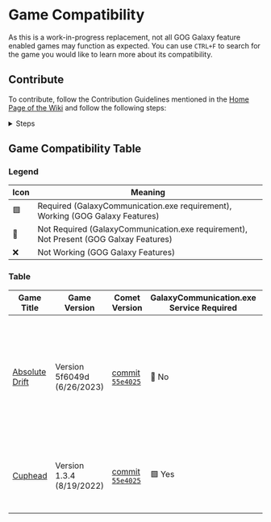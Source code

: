 # Game Compatibility

As this is a work-in-progress replacement, not all GOG Galaxy feature enabled games may function as expected. You can use `CTRL+F` to search for the game you would like to learn more about its compatibility.

## Contribute

To contribute, follow the Contribution Guidelines mentioned in the [Home Page of the Wiki](Home) and follow the following steps:

<details>
<summary>Steps</summary>

- Copy the last column of the table
- Edit the following information for your tested game compatibility:
  - Game Title (with the GOG storefront linked to it as a Hyperlink, in the following format: `[Game's name](GOG url here)`)
  - Game Version
    - To check the official Game Version name, either find it in-game or follow the following steps on Heroic:
      1. Go to the game's page on Heroic Games Launcher
      2. Hover over the three-point menu button and click on `Modify Installation`
      3. Click on the checkbox next to `Keep the game at specific version`
      4. The selected version should be the one you have currently installed. Note the version and date of said version as Game Version.
  - Comet Version
    - Go by the version name in the Releases tab, of the version you downloaded.
    - Did you use Comet when it had no Releases available, or are you using a build that's not part of the releases? Mention (and possibly link) to the commit of the version you used.
  - GalaxyCommunication.exe Service Required
    - Test if the game does function with achievements and leaderboards/Comet. If it does not, try to install the service as you can [read in the dummy service documentation]](../../dummy-service/README.md).
    - If the service is required, fill in with `🟩 Yes`. If the service is not required, fill in with `🔲 No`.
  - GOG Galaxy Features
    - Fill in the `🟩` (working), `🔲` (not present in-game) or `❌` (not working) for the following features:
      - Achievements
      - Leaderboard
  - Notes
    - Any additional notes you would find important to mention with regards to the game compatibility. For example: possible issues, workarounds, specifics like switchable leaderboards between GOG and a different service.
</details>

## Game Compatibility Table

### Legend


| Icon | Meaning |
|---|---------------------------------------------------------------------------------------|
| 🟩 | Required (GalaxyCommunication.exe requirement), Working (GOG Galaxy Features)         |
| 🔲 | Not Required (GalaxyCommunication.exe requirement), Not Present (GOG Galxay Features) |
| ❌ | Not Working (GOG Galaxy Features)                                                     |

### Table

| Game Title  | Game Version | Comet Version  | GalaxyCommunication.exe Service Required  | GOG Galaxy Features | Notes |
| ------------- | ------------- | ------------- | ------------- | ------------- | ------------- |
| [Absolute Drift](https://www.gog.com/en/game/absolute_drift)  | Version 5f6049d (6/26/2023)  | [commit `55e4025`](https://github.com/imLinguin/comet/commit/55e402538df3bff354bf2e1e9a54fa4e5e091122)  | 🔲 No | 🟩 Achievements ❌ Leaderboard | Achievements do work. Leaderboard support incomplete; errors out on retrieving and updating stats from GOG Galaxy servers. Leaderboards should work fine when **not** using the GOG Galaxy leaderboards. **You can change the leaderboards in Settings > Your Data Rights.**  |
| [Cuphead](https://www.gog.com/game/cuphead)  | Version 1.3.4 (8/19/2022)  | [commit `55e4025`](https://github.com/imLinguin/comet/commit/55e402538df3bff354bf2e1e9a54fa4e5e091122) | 🟩 Yes | 🟩 Achievements 🔲 Leaderboard | GalaxyCommunication.exe service required for game to start communicating with GOG. Otherwise, Achievements won't work. No Leaderboards present in-game. |